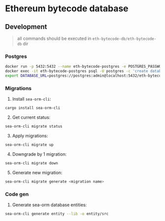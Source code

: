 # Ethereum bytecode database


## Development

> all commands should be executed in `eth-bytecode-db/eth-bytecode-db` dir

### Postgres

```bash
docker run -p 5432:5432 --name eth-bytecode-postgres -e POSTGRES_PASSWORD=admin -d postgres
docker exec -it eth-bytecode-postgres psql -U postgres -c 'create database eth-bytecode-db;'
export DATABASE_URL=postgres://postgres:admin@localhost:5432/eth-bytecode-db
```

### Migrations

1. Install `sea-orm-cli`:

```bash
cargo install sea-orm-cli
```

2. Get current status:

```bash
sea-orm-cli migrate status
```

3. Apply migrations:

```bash
sea-orm-cli migrate up
```

4. Downgrade by 1 migration:

```bash
sea-orm-cli migrate down
```

5. Generate new migration:

```bash
sea-orm-cli migrate generate <migration name>
```

### Code gen

1. Generate sea-orm database entities:

```bash
sea-orm-cli generate entity --lib -o entity/src
```

